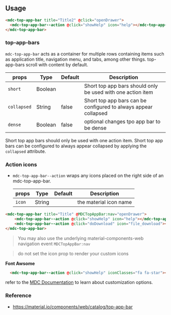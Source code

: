 ## Usage

```html
<mdc-top-app-bar title="Title2" @click="openDrawer">
  <mdc-top-app-bar--action @click="showHelp" icon="help"></mdc-top-app-bar--action>
</mdc-top-app-bar>
```

### top-app-bars

`mdc-top-app-bar` acts as a container for multiple rows containing items such as
application title, navigation menu, and tabs, among other things.
top-app-bars scroll with content by default.

| props       | Type    | Default | Description                                                     |
| ----------- | ------- | ------- | --------------------------------------------------------------- |
| `short`     | Boolean |         | Short top app bars should only be used with one action item     |
| `collapsed` | String  | false   | Short top app bars can be configured to always appear collapsed |
| `dense`     | Boolean | false   | optional changes tpo app bar to be dense                        |

Short top app bars should only be used with one action item.
Short top app bars can be configured to always appear collapsed by applying the `collapsed` attribute.

### Action icons

* `mdc-top-app-bar--action` wraps any icons placed on the right side of an
  mdc-top-app-bar.

  | props  | Type   | Default | Description            |
  | ------ | ------ | ------- | ---------------------- |
  | `icon` | String |         | the material icon name |

```html
<mdc-top-app-bar title="Title" @MDCTopAppBar:nav="openDrawer">
    <mdc-top-app-bar--action @click="showHelp" icon="help"></mdc-top-app-bar--action>
    <mdc-top-app-bar--action @click="doDownload" icon="file_download"></mdc-top-app-bar--action>
</mdc-top-app-bar>
```

> You may also use the underlying material-components-web navigation event `MDCTopAppBar:nav`

> do not set the icon prop to render your custom icons

**Font Awsome**

```html
  <mdc-top-app-bar--action @click="showHelp" iconClasses="fa fa-star"></mdc-top-app-bar--action>
```

refer to the [MDC Documentation](https://material.io/components/web/catalog/toolbar/#flexible-toolbar-requires-javascript) to learn about customization options.

### Reference

* <https://material.io/components/web/catalog/top-app-bar>
